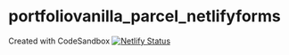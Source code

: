 # portfoliovanilla_parcel_netlifyforms
Created with CodeSandbox
[![Netlify Status](https://api.netlify.com/api/v1/badges/9e02a289-f1af-4e24-ac76-c59cb20202d5/deploy-status)](https://app.netlify.com/sites/verdant-cendol-af5411/deploys)
<!-- https://verdant-cendol-af5411.netlify.app/ -->